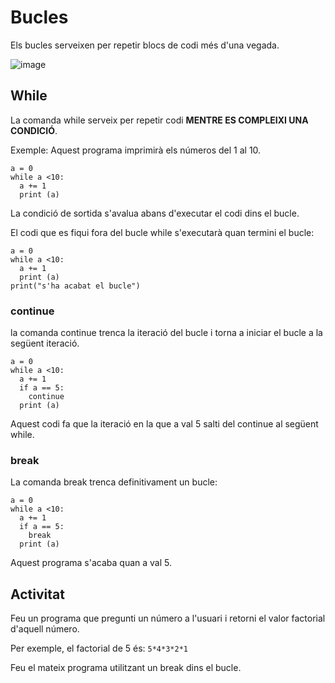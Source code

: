 # Bucles

Els bucles serveixen per repetir blocs de codi més d'una vegada.

![image](https://github.com/XaSaFa/IntroduccioProgramacio/assets/110727546/b572db59-a11a-4114-a02a-56c58938bf54)

## While

La comanda while serveix per repetir codi **MENTRE ES COMPLEIXI UNA CONDICIÓ**.

Exemple: Aquest programa imprimirà els números del 1 al 10.

```
a = 0
while a <10:
  a += 1
  print (a)
```

La condició de sortida s'avalua abans d'executar el codi dins el bucle.

El codi que es fiqui fora del bucle while s'executarà quan termini el bucle:

```
a = 0
while a <10:
  a += 1
  print (a)
print("s'ha acabat el bucle")
```

### continue

la comanda continue trenca la iteració del bucle i torna a iniciar el bucle a la següent iteració.

```
a = 0
while a <10:
  a += 1
  if a == 5:
    continue
  print (a)
```

Aquest codi fa que la iteració en la que a val 5 salti del continue al següent while.

### break

La comanda break trenca definitivament un bucle:

```
a = 0
while a <10:
  a += 1
  if a == 5:
    break
  print (a)
```

Aquest programa s'acaba quan a val 5.


## Activitat

Feu un programa que pregunti un número a l'usuari i retorni el valor factorial d'aquell número.

Per exemple, el factorial de 5 és: ```5*4*3*2*1```

Feu el mateix programa utilitzant un break dins el bucle.


